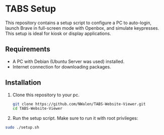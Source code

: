 # TABS Setup

This repository contains a setup script to configure a PC to auto-login, launch Brave in full-screen mode with Openbox, and simulate keypresses. This setup is ideal for kiosk or display applications.

## Requirements

- A PC with Debian (Ubuntu Server was used) installed.
- Internet connection for downloading packages.

## Installation

1. Clone this repository to your pc.

   ```bash
   git clone https://github.com/NWalen/TABS-Website-Viewer.git
   cd TABS-Website-Viewer

2.	Run the setup script. Make sure to run it with root privileges:

   ```bash
   sudo ./setup.sh

